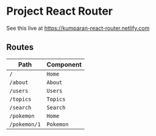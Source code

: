 # Project React Router

See this live at https://kumparan-react-router.netlify.com

## Routes

| Path         | Component |
| ------------ | --------- |
| `/`          | `Home`    |
| `/about`     | `About`   |
| `/users`     | `Users`   |
| `/topics`    | `Topics`  |
| `/search`    | `Search`  |
| `/pokemon`   | `Home`    |
| `/pokemon/1` | `Pokemon` |
